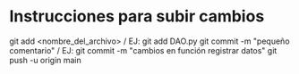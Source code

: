 # Instrucciones para subir cambios
git add <nombre_del_archivo> / EJ: git add DAO.py
git commit -m "pequeño comentario" / EJ: git commit -m "cambios en función registrar datos"
git push -u origin main
